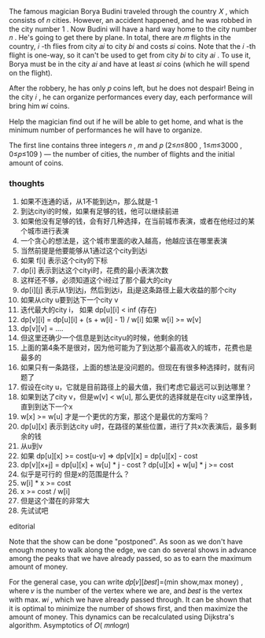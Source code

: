 The famous magician Borya Budini traveled through the country 𝑋
, which consists of 𝑛
cities. However, an accident happened, and he was robbed in the city number 1
. Now Budini will have a hard way home to the city number 𝑛
.
He's going to get there by plane. In total, there are 𝑚
flights in the country, 𝑖
-th flies from city 𝑎𝑖
to city 𝑏𝑖
and costs 𝑠𝑖
coins. Note that the 𝑖
-th flight is one-way, so it can't be used to get from city 𝑏𝑖
to city 𝑎𝑖
. To use it, Borya must be in the city 𝑎𝑖
and have at least 𝑠𝑖
coins (which he will spend on the flight).

After the robbery, he has only 𝑝
coins left, but he does not despair! Being in the city 𝑖
, he can organize performances every day, each performance will bring him 𝑤𝑖
coins.

Help the magician find out if he will be able to get home, and what is the minimum number of performances he will have
to organize.

The first line contains three integers 𝑛
, 𝑚
and 𝑝
(2≤𝑛≤800
, 1≤𝑚≤3000
, 0≤𝑝≤109
) — the number of cities, the number of flights and the initial amount of coins.

### thoughts

1. 如果不连通的话，从1不能到达n，那么就是-1
2. 到达cityi的时候，如果有足够的钱，他可以继续前进
3. 如果他没有足够的钱，会有好几种选择，在当前城市表演，或者在他经过的某个城市进行表演
4. 一个贪心的想法是，这个城市里面的收入越高，他越应该在哪里表演
5. 当然前提是他要能够从1通过这个city到达i
6. 如果 f[i] 表示这个city的下标
7. dp[i] 表示到达这个cityi时，花费的最小表演次数
8. 这样还不够，必须知道这个i经过了那个最大的city
9. dp[i][j] 表示从1到达j，然后到达i，且j是这条路径上最大收益的那个city
10. 如果从city u要到达下一个city v
11. 迭代最大的city i， 如果 dp[u][i] < inf (存在)
12. dp[v][i] = dp[u][i] + (s + w[i] - 1) / w[i] 如果 w[i] >= w[v]
13. dp[v][v] = ....
14. 但这里还确少一个信息是到达cityu的时候，他剩余的钱
15. 上面的第4条不是很对，因为他可能为了到达那个最高收入的城市，花费也是最多的
16. 如果只有一条路径，上面的想法是没问题的。但现在有很多种选择时，就有问题了
17. 假设在city u，它就是目前路径上的最大值，我们考虑它最远可以到达哪里？
18. 如果到达了city v，但是w[v] < w[u], 那么更优的选择就是在city u这里挣钱，直到到达下一个x
19. w[x] >= w[u] 才是一个更优的方案，那这个是最优的方案吗？
20. dp[u][x] 表示到达city u时，在路径的某些位置，进行了共x次表演后，最多剩余的钱
21. 从u到v
22. 如果 dp[u][x] >= cost[u-v] => dp[v][x] = dp[u][x] - cost
23. dp[v][x+j] = dp[u][x] + w[u] * j - cost ? dp[u][x] + w[u] * j >= cost
24. 似乎是可行的 但是x的范围是什么？
25. w[i] * x >= cost
26. x >= cost / w[i]
27. 但是这个潜在的非常大
28. 先试试吧

editorial

Note that the show can be done "postponed". As soon as we don't have enough money to walk along the edge, we can do
several shows in advance among the peaks that we have already passed, so as to earn the maximum amount of money.

For the general case, you can write 𝑑𝑝[𝑣][𝑏𝑒𝑠𝑡]=(min show,max money)
, where 𝑣
is the number of the vertex where we are, and 𝑏𝑒𝑠𝑡
is the vertex with max. 𝑤𝑖
, which we have already passed through. It can be shown that it is optimal to minimize the number of shows first, and
then maximize the amount of money. This dynamics can be recalculated using Dijkstra's algorithm. Asymptotics of 𝑂(
𝑚𝑛log𝑛)